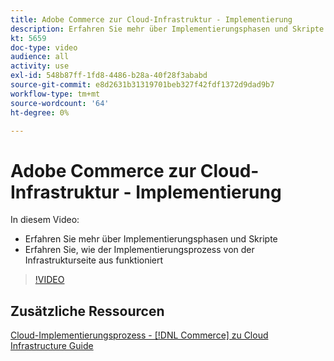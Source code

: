 ```yaml
---
title: Adobe Commerce zur Cloud-Infrastruktur - Implementierung
description: Erfahren Sie mehr über Implementierungsphasen und Skripte. Erfahren Sie, wie der Implementierungsprozess von der ​ der Infrastruktur aus funktioniert.
kt: 5659
doc-type: video
audience: all
activity: use
exl-id: 548b87ff-1fd8-4486-b28a-40f28f3ababd
source-git-commit: e8d2631b31319701beb327f42fdf1372d9dad9b7
workflow-type: tm+mt
source-wordcount: '64'
ht-degree: 0%

---
```


# Adobe Commerce zur Cloud-Infrastruktur - Implementierung

In diesem Video:

- Erfahren Sie mehr über Implementierungsphasen und Skripte
- Erfahren Sie, wie der Implementierungsprozess von der Infrastrukturseite aus funktioniert &#x200B;

>[!VIDEO](https://video.tv.adobe.com/v/35695?quality=12&learn=on)

## Zusätzliche Ressourcen

[Cloud-Implementierungsprozess - [!DNL Commerce] zu Cloud Infrastructure Guide](https://experienceleague.adobe.com/docs/commerce-cloud-service/user-guide/develop/deploy/process.html)
